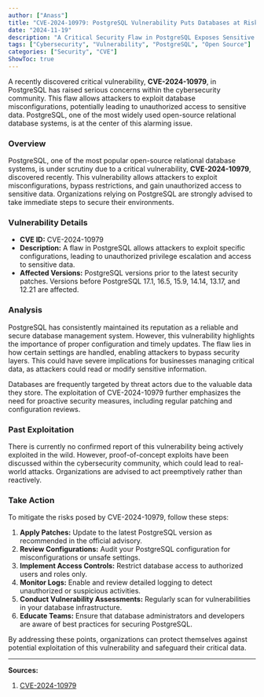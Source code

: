 ```yaml
---
author: ["Anass"]
title: "CVE-2024-10979: PostgreSQL Vulnerability Puts Databases at Risk"
date: "2024-11-19"
description: "A Critical Security Flaw in PostgreSQL Exposes Sensitive Data."
tags: ["Cybersecurity", "Vulnerability", "PostgreSQL", "Open Source"]
categories: ["Security", "CVE"]
ShowToc: true
---
```


A recently discovered critical vulnerability, **CVE-2024-10979**, in PostgreSQL has raised serious concerns within the cybersecurity community. This flaw allows attackers to exploit database misconfigurations, potentially leading to unauthorized access to sensitive data. PostgreSQL, one of the most widely used open-source relational database systems, is at the center of this alarming issue.  

### Overview  
PostgreSQL, one of the most popular open-source relational database systems, is under scrutiny due to a critical vulnerability, **CVE-2024-10979**, discovered recently. This vulnerability allows attackers to exploit misconfigurations, bypass restrictions, and gain unauthorized access to sensitive data. Organizations relying on PostgreSQL are strongly advised to take immediate steps to secure their environments.  

### Vulnerability Details  
- **CVE ID:** CVE-2024-10979  
- **Description:** A flaw in PostgreSQL allows attackers to exploit specific configurations, leading to unauthorized privilege escalation and access to sensitive data.  
- **Affected Versions:** PostgreSQL versions prior to the latest security patches. Versions before PostgreSQL 17.1, 16.5, 15.9, 14.14, 13.17, and 12.21 are affected.  

### Analysis  
PostgreSQL has consistently maintained its reputation as a reliable and secure database management system. However, this vulnerability highlights the importance of proper configuration and timely updates. The flaw lies in how certain settings are handled, enabling attackers to bypass security layers. This could have severe implications for businesses managing critical data, as attackers could read or modify sensitive information.  

Databases are frequently targeted by threat actors due to the valuable data they store. The exploitation of CVE-2024-10979 further emphasizes the need for proactive security measures, including regular patching and configuration reviews.  

### Past Exploitation  
There is currently no confirmed report of this vulnerability being actively exploited in the wild. However, proof-of-concept exploits have been discussed within the cybersecurity community, which could lead to real-world attacks. Organizations are advised to act preemptively rather than reactively.  

### Take Action  
To mitigate the risks posed by CVE-2024-10979, follow these steps:  
1. **Apply Patches:** Update to the latest PostgreSQL version as recommended in the official advisory.  
2. **Review Configurations:** Audit your PostgreSQL configuration for misconfigurations or unsafe settings.  
3. **Implement Access Controls:** Restrict database access to authorized users and roles only.  
4. **Monitor Logs:** Enable and review detailed logging to detect unauthorized or suspicious activities.  
5. **Conduct Vulnerability Assessments:** Regularly scan for vulnerabilities in your database infrastructure.  
6. **Educate Teams:** Ensure that database administrators and developers are aware of best practices for securing PostgreSQL.  

By addressing these points, organizations can protect themselves against potential exploitation of this vulnerability and safeguard their critical data.  

---

**Sources:**

1. [CVE-2024-10979](https://nvd.nist.gov/vuln/detail/CVE-2024-10979)
